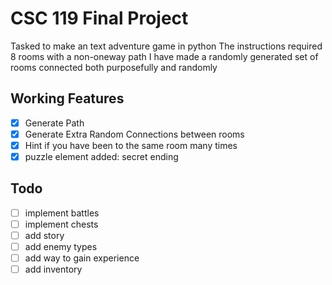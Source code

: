 # CSC 119 Final Project
Tasked to make an text adventure game in python
The instructions required 8 rooms with a non-oneway path
I have made a randomly generated set of rooms connected both purposefully and randomly

## Working Features

- [x] Generate Path 
- [x] Generate Extra Random Connections between rooms 
- [x] Hint if you have been to the same room many times
- [x] puzzle element added: secret ending

## Todo

- [ ] implement battles
- [ ] implement chests
- [ ] add story
- [ ] add enemy types
- [ ] add way to gain experience
- [ ] add inventory
